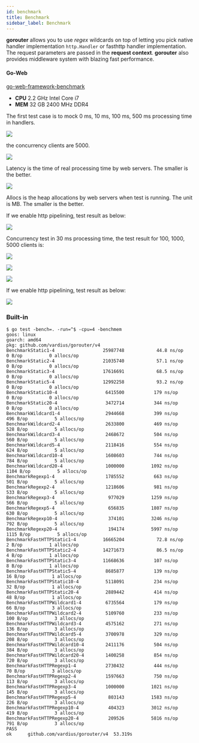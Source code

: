 ```yaml
---
id: benchmark
title: Benchmark
sidebar_label: Benchmark
---
```


**gorouter** allows you to use *regex* wildcards on top of letting you pick native handler implementation `http.Handler` or fasthttp handler implementation. The request parameters are passed in the **request context**. **gorouter** also provides middleware system with blazing fast performance.

#### Go-Web

[go-web-framework-benchmark](https://github.com/smallnest/go-web-framework-benchmark)

- **CPU** 2.2 GHz Intel Core i7
- **MEM** 32 GB 2400 MHz DDR4

The first test case is to mock 0 ms, 10 ms, 100 ms, 500 ms processing time in handlers.

![](/gorouter/benchmarks/benchmark.png)

the concurrency clients are 5000.

![](/gorouter/benchmarks/benchmark_latency.png)

Latency is the time of real processing time by web servers. The smaller is the better.

![](/gorouter/benchmarks/benchmark_alloc.png)

Allocs is the heap allocations by web servers when test is running. The unit is MB. The smaller is the better.

If we enable http pipelining, test result as below:

![](/gorouter/benchmarks/benchmark-pipeline.png)

Concurrency test in 30 ms processing time, the test result for 100, 1000, 5000 clients is:

![](/gorouter/benchmarks/concurrency.png)

![](/gorouter/benchmarks/concurrency_latency.png)

![](/gorouter/benchmarks/concurrency_alloc.png)

If we enable http pipelining, test result as below:

![](/gorouter/benchmarks/concurrency-pipeline.png)

### Built-in

```
$ go test -bench=. -run=^$ -cpu=4 -benchmem
goos: linux
goarch: amd64
pkg: github.com/vardius/gorouter/v4
BenchmarkStatic1-4              	25987748	        44.8 ns/op	       0 B/op	       0 allocs/op
BenchmarkStatic2-4              	21035740	        57.1 ns/op	       0 B/op	       0 allocs/op
BenchmarkStatic3-4              	17616691	        68.5 ns/op	       0 B/op	       0 allocs/op
BenchmarkStatic5-4              	12992258	        93.2 ns/op	       0 B/op	       0 allocs/op
BenchmarkStatic10-4             	 6415500	       179 ns/op	       0 B/op	       0 allocs/op
BenchmarkStatic20-4             	 3472714	       344 ns/op	       0 B/op	       0 allocs/op
BenchmarkWildcard1-4            	 2944668	       399 ns/op	     496 B/op	       5 allocs/op
BenchmarkWildcard2-4            	 2633800	       469 ns/op	     528 B/op	       5 allocs/op
BenchmarkWildcard3-4            	 2468672	       504 ns/op	     560 B/op	       5 allocs/op
BenchmarkWildcard5-4            	 2118416	       554 ns/op	     624 B/op	       5 allocs/op
BenchmarkWildcard10-4           	 1608603	       744 ns/op	     784 B/op	       5 allocs/op
BenchmarkWildcard20-4           	 1000000	      1092 ns/op	    1104 B/op	       5 allocs/op
BenchmarkRegexp1-4              	 1785552	       663 ns/op	     501 B/op	       5 allocs/op
BenchmarkRegexp2-4              	 1218606	       981 ns/op	     533 B/op	       5 allocs/op
BenchmarkRegexp3-4              	  977029	      1259 ns/op	     566 B/op	       5 allocs/op
BenchmarkRegexp5-4              	  656835	      1807 ns/op	     630 B/op	       5 allocs/op
BenchmarkRegexp10-4             	  374101	      3246 ns/op	     792 B/op	       5 allocs/op
BenchmarkRegexp20-4             	  194174	      5997 ns/op	    1115 B/op	       5 allocs/op
BenchmarkFastHTTPStatic1-4      	16665204	        72.8 ns/op	       2 B/op	       1 allocs/op
BenchmarkFastHTTPStatic2-4      	14271673	        86.5 ns/op	       4 B/op	       1 allocs/op
BenchmarkFastHTTPStatic3-4      	11668636	       107 ns/op	       8 B/op	       1 allocs/op
BenchmarkFastHTTPStatic5-4      	 8685877	       139 ns/op	      16 B/op	       1 allocs/op
BenchmarkFastHTTPStatic10-4     	 5118091	       234 ns/op	      32 B/op	       1 allocs/op
BenchmarkFastHTTPStatic20-4     	 2889442	       414 ns/op	      48 B/op	       1 allocs/op
BenchmarkFastHTTPWildcard1-4    	 6735564	       179 ns/op	      66 B/op	       3 allocs/op
BenchmarkFastHTTPWildcard2-4    	 5109760	       233 ns/op	     100 B/op	       3 allocs/op
BenchmarkFastHTTPWildcard3-4    	 4575162	       271 ns/op	     136 B/op	       3 allocs/op
BenchmarkFastHTTPWildcard5-4    	 3700978	       329 ns/op	     208 B/op	       3 allocs/op
BenchmarkFastHTTPWildcard10-4   	 2411176	       504 ns/op	     384 B/op	       3 allocs/op
BenchmarkFastHTTPWildcard20-4   	 1400258	       854 ns/op	     720 B/op	       3 allocs/op
BenchmarkFastHTTPRegexp1-4      	 2730432	       444 ns/op	      70 B/op	       3 allocs/op
BenchmarkFastHTTPRegexp2-4      	 1597663	       750 ns/op	     113 B/op	       3 allocs/op
BenchmarkFastHTTPRegexp3-4      	 1000000	      1021 ns/op	     145 B/op	       3 allocs/op
BenchmarkFastHTTPRegexp5-4      	  803143	      1583 ns/op	     226 B/op	       3 allocs/op
BenchmarkFastHTTPRegexp10-4     	  404323	      3012 ns/op	     419 B/op	       3 allocs/op
BenchmarkFastHTTPRegexp20-4     	  209526	      5816 ns/op	     791 B/op	       3 allocs/op
PASS
ok  	github.com/vardius/gorouter/v4	53.319s
```
